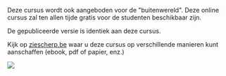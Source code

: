 Deze cursus wordt ook aangeboden voor de "buitenwereld". Deze online cursus zal ten allen tijde gratis voor de studenten beschikbaar zijn. 

De gepubliceerde versie is identiek aan deze cursus.

Kijk op [ziescherp.be](https://timdams.com/ziescherp/) waar u deze cursus op verschillende manieren kunt aanschaffen (ebook, pdf of papier, enz.)

![](../assets/boek3.png)



